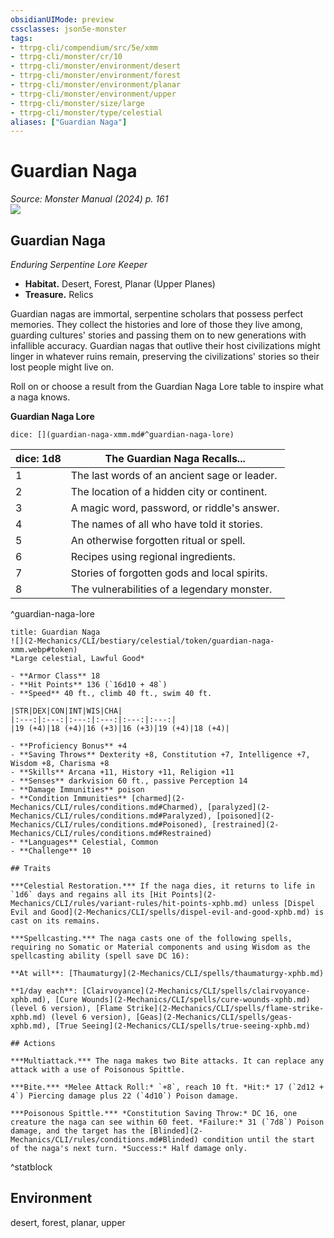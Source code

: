 ```yaml
---
obsidianUIMode: preview
cssclasses: json5e-monster
tags:
- ttrpg-cli/compendium/src/5e/xmm
- ttrpg-cli/monster/cr/10
- ttrpg-cli/monster/environment/desert
- ttrpg-cli/monster/environment/forest
- ttrpg-cli/monster/environment/planar
- ttrpg-cli/monster/environment/upper
- ttrpg-cli/monster/size/large
- ttrpg-cli/monster/type/celestial
aliases: ["Guardian Naga"]
---
```

# Guardian Naga
*Source: Monster Manual (2024) p. 161*  
![](2-Mechanics/CLI/bestiary/celestial/img/guardian-naga.webp#right)

## Guardian Naga

*Enduring Serpentine Lore Keeper*

- **Habitat.** Desert, Forest, Planar (Upper Planes)  
- **Treasure.** Relics  

Guardian nagas are immortal, serpentine scholars that possess perfect memories. They collect the histories and lore of those they live among, guarding cultures' stories and passing them on to new generations with infallible accuracy. Guardian nagas that outlive their host civilizations might linger in whatever ruins remain, preserving the civilizations' stories so their lost people might live on.

Roll on or choose a result from the Guardian Naga Lore table to inspire what a naga knows.

**Guardian Naga Lore**

`dice: [](guardian-naga-xmm.md#^guardian-naga-lore)`

| dice: 1d8 | The Guardian Naga Recalls... |
|-----------|------------------------------|
| 1 | The last words of an ancient sage or leader. |
| 2 | The location of a hidden city or continent. |
| 3 | A magic word, password, or riddle's answer. |
| 4 | The names of all who have told it stories. |
| 5 | An otherwise forgotten ritual or spell. |
| 6 | Recipes using regional ingredients. |
| 7 | Stories of forgotten gods and local spirits. |
| 8 | The vulnerabilities of a legendary monster. |
^guardian-naga-lore

```ad-statblock
title: Guardian Naga
![](2-Mechanics/CLI/bestiary/celestial/token/guardian-naga-xmm.webp#token)
*Large celestial, Lawful Good*

- **Armor Class** 18 
- **Hit Points** 136 (`16d10 + 48`) 
- **Speed** 40 ft., climb 40 ft., swim 40 ft.

|STR|DEX|CON|INT|WIS|CHA|
|:---:|:---:|:---:|:---:|:---:|:---:|
|19 (+4)|18 (+4)|16 (+3)|16 (+3)|19 (+4)|18 (+4)|

- **Proficiency Bonus** +4
- **Saving Throws** Dexterity +8, Constitution +7, Intelligence +7, Wisdom +8, Charisma +8
- **Skills** Arcana +11, History +11, Religion +11
- **Senses** darkvision 60 ft., passive Perception 14
- **Damage Immunities** poison
- **Condition Immunities** [charmed](2-Mechanics/CLI/rules/conditions.md#Charmed), [paralyzed](2-Mechanics/CLI/rules/conditions.md#Paralyzed), [poisoned](2-Mechanics/CLI/rules/conditions.md#Poisoned), [restrained](2-Mechanics/CLI/rules/conditions.md#Restrained)
- **Languages** Celestial, Common
- **Challenge** 10

## Traits

***Celestial Restoration.*** If the naga dies, it returns to life in `1d6` days and regains all its [Hit Points](2-Mechanics/CLI/rules/variant-rules/hit-points-xphb.md) unless [Dispel Evil and Good](2-Mechanics/CLI/spells/dispel-evil-and-good-xphb.md) is cast on its remains.

***Spellcasting.*** The naga casts one of the following spells, requiring no Somatic or Material components and using Wisdom as the spellcasting ability (spell save DC 16):

**At will**: [Thaumaturgy](2-Mechanics/CLI/spells/thaumaturgy-xphb.md)

**1/day each**: [Clairvoyance](2-Mechanics/CLI/spells/clairvoyance-xphb.md), [Cure Wounds](2-Mechanics/CLI/spells/cure-wounds-xphb.md) (level 6 version), [Flame Strike](2-Mechanics/CLI/spells/flame-strike-xphb.md) (level 6 version), [Geas](2-Mechanics/CLI/spells/geas-xphb.md), [True Seeing](2-Mechanics/CLI/spells/true-seeing-xphb.md)

## Actions

***Multiattack.*** The naga makes two Bite attacks. It can replace any attack with a use of Poisonous Spittle.

***Bite.*** *Melee Attack Roll:* `+8`, reach 10 ft. *Hit:* 17 (`2d12 + 4`) Piercing damage plus 22 (`4d10`) Poison damage.

***Poisonous Spittle.*** *Constitution Saving Throw:* DC 16, one creature the naga can see within 60 feet. *Failure:* 31 (`7d8`) Poison damage, and the target has the [Blinded](2-Mechanics/CLI/rules/conditions.md#Blinded) condition until the start of the naga's next turn. *Success:* Half damage only.
```
^statblock

## Environment

desert, forest, planar, upper